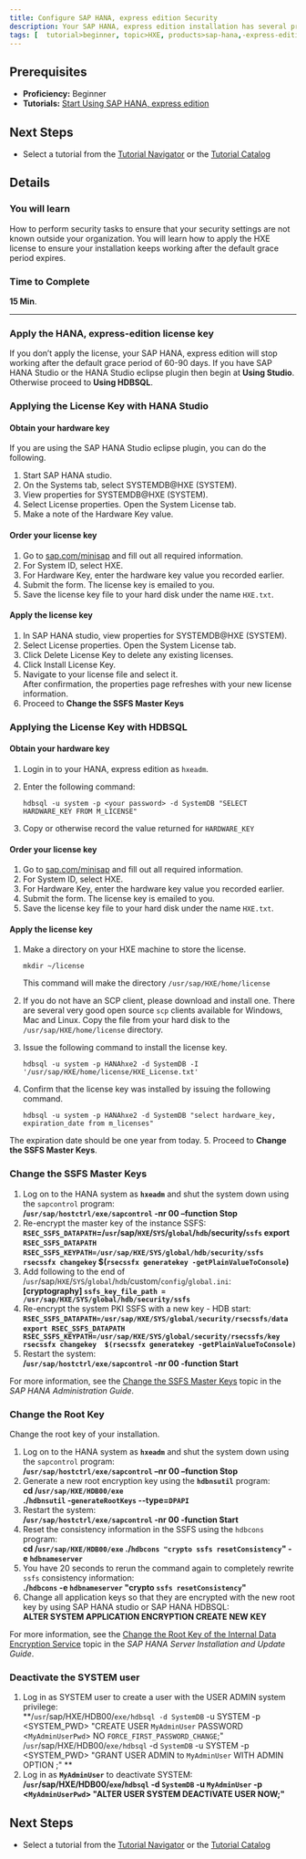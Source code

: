 ```yaml
---
title: Configure SAP HANA, express edition Security
description: Your SAP HANA, express edition installation has several preconfigured security settings. Before using SAP HANA, express edition, complete these security tasks.
tags: [  tutorial>beginner, topic>HXE, products>sap-hana,-express-edition ]
---
```

## Prerequisites  
 - **Proficiency:** Beginner
 - **Tutorials:** [Start Using SAP HANA, express edition](http://go.sap.com/developer/tutorials/hxe-ua-getting-started-vm.html)

## Next Steps
 - Select a tutorial from the [Tutorial Navigator](http://go.sap.com/developer/tutorial-navigator.html) or the [Tutorial Catalog](http://go.sap.com/developer/tutorials.html)

## Details
### You will learn  
How to perform security tasks to ensure that your security settings are not known outside your organization. You will learn how to apply the HXE license to ensure your installation keeps working after the default grace period expires.

### Time to Complete
**15 Min**.

---

### Apply the HANA, express-edition license key
If you don’t apply the license, your SAP HANA, express edition will stop working after the default grace period of 60-90 days. If you have SAP HANA Studio or the HANA Studio eclipse plugin then begin at **Using Studio**. Otherwise proceed to **Using HDBSQL**.

### Applying the License Key with HANA Studio

#### Obtain your hardware key
If you are using the SAP HANA Studio eclipse plugin, you can do the following.
1. Start SAP HANA studio.
2.	On the Systems tab, select SYSTEMDB@HXE (SYSTEM).
3.	View properties for SYSTEMDB@HXE (SYSTEM).
4.	Select License properties. Open the System License tab.
5.	Make a note of the Hardware Key value.

#### Order your license key
1. Go to [sap.com/minisap](http://sap.com/minisap) and fill out all required information.
2.	For System ID, select HXE.
3.	For Hardware Key, enter the hardware key value you recorded earlier.
4.	Submit the form. The license key is emailed to you.
5.  Save the license key file to your hard disk under the name `HXE.txt`.

#### Apply the license key
1.	In SAP HANA studio, view properties for SYSTEMDB@HXE (SYSTEM).
2.	Select License properties. Open the System License tab.
3.	Click Delete License Key to delete any existing licenses.
4.	Click Install License Key.
5.	Navigate to your license file and select it.  
After confirmation, the properties page refreshes with your new license information.
6. Proceed to **Change the SSFS Master Keys**

### Applying the License Key with HDBSQL

#### Obtain your hardware key
1. Login in to your HANA, express edition as `hxeadm`.
2.	Enter the following command:

    `hdbsql -u system -p <your password> -d SystemDB "SELECT HARDWARE_KEY FROM M_LICENSE"`

3.	Copy or otherwise record the value returned for `HARDWARE_KEY`

#### Order your license key
1. Go to [sap.com/minisap](http://sap.com/minisap) and fill out all required information.
2.	For System ID, select HXE.
3.	For Hardware Key, enter the hardware key value you recorded earlier.
4.	Submit the form. The license key is emailed to you.
5.  Save the license key file to your hard disk under the name `HXE.txt`.

#### Apply the license key

1.	Make a directory on your HXE machine to store the license.

    `mkdir ~/license`

    This command will make the directory `/usr/sap/HXE/home/license`
2. If you do not have an SCP client, please download and install one. There are several very good open source `scp` clients available for Windows, Mac and Linux. Copy the file from your hard disk to the `/usr/sap/HXE/home/license` directory.
3. Issue the following command to install the license key.

    `hdbsql -u system -p HANAhxe2 -d SystemDB -I '/usr/sap/HXE/home/license/HXE_License.txt'`

4.	Confirm that the license key was installed by issuing the following command.

    `hdbsql -u system -p HANAhxe2 -d SystemDB "select hardware_key, expiration_date from m_licenses"`

 The expiration date should be one year from today.
5. Proceed to **Change the SSFS Master Keys**.


### Change the SSFS Master Keys
1. Log on to the HANA system as **`hxeadm`** and shut the system down using the `sapcontrol` program:  
**/`usr/sap/hostctrl/exe/sapcontrol` -nr 00 –function Stop**
2. Re-encrypt the master key of the instance SSFS:  
**`RSEC_SSFS_DATAPATH`=/`usr`/sap/`HXE`/`SYS`/`global`/`hdb`/security/`ssfs`
export `RSEC_SSFS_DATAPATH`
`RSEC_SSFS_KEYPATH=/usr/sap/HXE/SYS/global/hdb/security/ssfs rsecssfx changekey` $(`rsecssfx generatekey -getPlainValueToConsole`)**
3. Add following to the end of /`usr`/sap/`HXE`/`SYS`/`global`/`hdb`/custom/`config`/`global.ini`:  
**[cryptography]
`ssfs_key_file_path = /usr/sap/HXE/SYS/global/hdb/security/ssfs`**
4. Re-encrypt the system PKI SSFS with a new key - HDB start:  
**`RSEC_SSFS_DATAPATH=/usr/sap/HXE/SYS/global/security/rsecssfs/data`  
`export RSEC_SSFS_DATAPATH  RSEC_SSFS_KEYPATH=/usr/sap/HXE/SYS/global/security/rsecssfs/key rsecssfx changekey  $(rsecssfx generatekey -getPlainValueToConsole)`**
5.	Restart the system:  
**/`usr/sap/hostctrl/exe/sapcontrol` -nr 00 -function Start**

For more information, see the [Change the SSFS Master Keys](https://help.sap.com/saphelp_hanaplatform/helpdata/en/58/1593c48739431caaccc3d2ef55c23f/frameset.htm) topic in the *SAP HANA Administration Guide*.

### Change the Root Key
Change the root key of your installation.
1. Log on to the HANA system as **`hxeadm`** and shut the system down using the `sapcontrol` program:  
**/`usr/sap/hostctrl/exe/sapcontrol` –nr 00 –function Stop**
2. Generate a new root encryption key using the **`hdbnsutil`** program:  
**cd /`usr/sap/HXE/HDB00/exe`  
./`hdbnsutil` -`generateRootKeys` --type=`DPAPI`**
3. Restart the system:  
**/`usr/sap/hostctrl/exe/sapcontrol` -nr 00 -function Start**
4. Reset the consistency information in the SSFS using the `hdbcons` program:  
**cd /`usr/sap/HXE/HDB00/exe`
./`hdbcons "crypto ssfs resetConsistency`" -e `hdbnameserver`**
5. You have 20 seconds to rerun the command again to completely rewrite `ssfs` consistency information:  
**./`hdbcons` -e `hdbnameserver` "crypto `ssfs resetConsistency`"**
6. Change all application keys so that they are encrypted with the new root key by using SAP HANA studio or SAP HANA HDBSQL:  
**ALTER SYSTEM APPLICATION ENCRYPTION CREATE NEW KEY**

For more information, see the [Change the Root Key of the Internal Data Encryption Service](https://help.sap.com/saphelp_hanaplatform/helpdata/en/8f/bb69c47c224b3292ba078684f176e3/frameset.htm) topic in the *SAP HANA Server Installation and Update Guide*.

### Deactivate the SYSTEM user
1. Log in as SYSTEM user to create a user with the USER ADMIN system privilege:  
**/`usr`/sap/HXE/HDB00/`exe/hdbsql -d SystemDB` -u SYSTEM -p <SYSTEM_PWD> "CREATE USER `MyAdminUser` PASSWORD <`MyAdminUserPwd`> NO `FORCE_FIRST_PASSWORD_CHANGE`;"  
/`usr`/sap/HXE/HDB00/`exe/hdbsql` -d `SystemDB` -u SYSTEM -p <SYSTEM_PWD> "GRANT USER ADMIN to `MyAdminUser` WITH ADMIN OPTION ;" **
2.	Log in as **`MyAdminUser`** to deactivate SYSTEM:  
**/`usr`/sap/HXE/HDB00/`exe`/`hdbsql` -d `SystemDB` -u `MyAdminUser` -p <`MyAdminUserPwd`> "ALTER USER SYSTEM DEACTIVATE USER NOW;"**

## Next Steps
 - Select a tutorial from the [Tutorial Navigator](http://go.sap.com/developer/tutorial-navigator.html) or the [Tutorial Catalog](http://go.sap.com/developer/tutorials.html)
